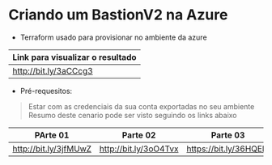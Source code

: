 # Criando um BastionV2 na Azure 
- Terraform usado para provisionar no ambiente da azure 

Link para visualizar o resultado|
------------ |
http://bit.ly/3aCCcg3 | 


* Pré-requesitos:
> Estar com as credenciais da sua conta exportadas no seu ambiente
>Resumo deste cenario pode ser visto seguindo os links abaixo

PArte 01 | Parte 02 | Parte 03
------------ | ------------- | -------------
 http://bit.ly/3jfMUwZ | http://bit.ly/3oO4Tvx | https://bit.ly/36HQElT

